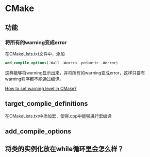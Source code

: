 # CMake

## 功能

### 将所有的warning变成error
在CMakeLIsts.txt文件中，添加
``` CMake
add_compile_options(-Wall -Wextra -pedantic -Werror)
```
这样能够将warning显示出来，并将所有的warning变成error，这样只要有warning程序都不能通过编译。

[How to set warning level in CMake?](https://stackoverflow.com/questions/2368811/how-to-set-warning-level-in-cmake/50882216#50882216)





## target_complie_definitions

在CMakeLists.txt中添加宏，使得.cpp中能够进行宏编译


## add_compile_options


## 将类的实例化放在while循环里会怎么样？